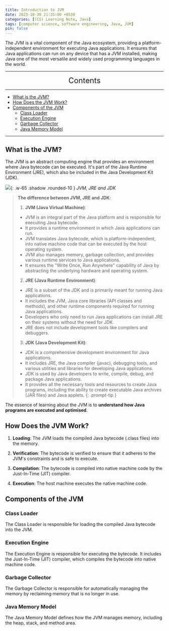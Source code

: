 ```yaml
---
title: Introduction to JVM
date: 2023-10-30 21:35:00 +0530
categories: [(CS) Learning Note, Java]
tags: [computer science, software engineering, Java, JVM]
pin: false
---
```



The JVM is a vital component of the Java ecosystem, providing a platform-independent environment for executing Java applications. It ensures that Java applications can run on any device that has a JVM installed, making Java one of the most versatile and widely used programming languages in the world.

---
<center><font size='5'> Contents </font></center>

---

<!-- TOC -->
  * [What is the JVM?](#what-is-the-jvm)
  * [How Does the JVM Work?](#how-does-the-jvm-work)
  * [Components of the JVM](#components-of-the-jvm)
    * [Class Loader](#class-loader)
    * [Execution Engine](#execution-engine)
    * [Garbage Collector](#garbage-collector)
    * [Java Memory Model](#java-memory-model)
<!-- TOC -->

---

## What is the JVM?

The JVM is an abstract computing engine that provides an environment where Java bytecode can be executed. It's part of the Java Runtime Environment (JRE), which also be included in the Java Development Kit (JDK).

![](https://i.postimg.cc/7ZfNFQmg/jvm1.png){: .w-65 .shadow .rounded-10 }
_JVM, JRE and JDK_

>**The difference between JVM, JRE and JDK**:
>
>1. **JVM (Java Virtual Machine)**:
>  - JVM is an integral part of the Java platform and is responsible for executing Java bytecode.
>  - It provides a runtime environment in which Java applications can run.
>  - JVM translates Java bytecode, which is platform-independent, into native machine code that can be executed by the host operating system.
>  - JVM also manages memory, garbage collection, and provides various runtime services to Java applications.
>  - It ensures the "Write Once, Run Anywhere" capability of Java by abstracting the underlying hardware and operating system.
>
>2. **JRE (Java Runtime Environment)**:
>  - JRE is a subset of the JDK and is primarily meant for running Java applications.
>  - It includes the JVM, Java core libraries (API classes and methods), and other runtime components required for running Java applications.
>  - Developers who only need to run Java applications can install JRE on their systems without the need for JDK.
>  - JRE does not include development tools like compilers and debuggers.
>
>3. **JDK (Java Development Kit)**:
>  - JDK is a comprehensive development environment for Java applications.
>  - It includes JRE, the Java compiler (javac), debugging tools, and various utilities and libraries for developing Java applications.
>  - JDK is used by Java developers to write, compile, debug, and package Java applications.
>  - It provides all the necessary tools and resources to create Java programs, including the ability to create executable Java archives (JAR files) and Java applets.
{: .prompt-tip }

The essence of learning about the JVM is to **understand how Java programs are executed and optimised**.

## How Does the JVM Work?

1. **Loading**: The JVM loads the compiled Java bytecode (.class files) into the memory.

2. **Verification**: The bytecode is verified to ensure that it adheres to the JVM's constraints and is safe to execute.

3. **Compilation**: The bytecode is compiled into native machine code by the Just-In-Time (JIT) compiler.

4. **Execution**: The host machine executes the native machine code.

## Components of the JVM

### Class Loader

The Class Loader is responsible for loading the compiled Java bytecode into the JVM.

### Execution Engine

The Execution Engine is responsible for executing the bytecode. It includes the Just-In-Time (JIT) compiler, which compiles the bytecode into native machine code.

### Garbage Collector

The Garbage Collector is responsible for automatically managing the memory by reclaiming memory that is no longer in use.

### Java Memory Model

The Java Memory Model defines how the JVM manages memory, including the heap, stack, and method area.
